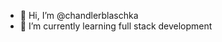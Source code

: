 - 👋 Hi, I’m @chandlerblaschka
- 🌱 I’m currently learning full stack development 


<!---
chandlerblaschka/chandlerblaschka is a ✨ special ✨ repository because its `README.md` (this file) appears on your GitHub profile.
You can click the Preview link to take a look at your changes.
--->
